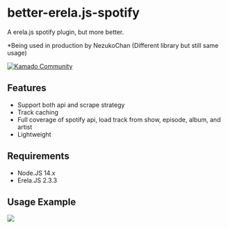 
# better-erela.js-spotify
 A erela.js spotify plugin, but more better.

*Being used in production by NezukoChan (Different library but still same usage)

[![Kamado Community](https://discordapp.com/api/guilds/785715968608567297/embed.png?style=banner2)](https://discord.gg/8hmbMUCVMD)

## Features
 - Support both api and scrape strategy
 - Track caching
 - Full coverage of spotify api, load track from show, episode, album, and artist
 - Lightweight
## Requirements
 - Node.JS 14.x
 - Erela.JS 2.3.3
## Usage Example
<a href="https://github.com/NezuChan/better-erela.js-spotify"> <img src="https://cdn.discordapp.com/attachments/785715969317142540/881457254468030474/carbon_2.png"></a>
